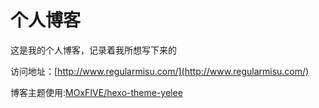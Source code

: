 # 个人博客

这是我的个人博客，记录着我所想写下来的


访问地址：[http://www.regularmisu.com/](http://www.regularmisu.com/)


博客主题使用:[MOxFIVE/hexo-theme-yelee](https://github.com/MOxFIVE/hexo-theme-yelee)


